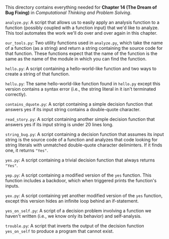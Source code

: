 This directory contains everything needed for
**Chapter 14 (The Dream of Bug Fixing)** in
*Computational Thinking and Problem Solving*.

`analyze.py`: A script that allows us to easily apply an analysis
function to a function (possibly coupled with a function input) that
we'd like to analyze. This tool automates the work we'll do over and
over again in this chapter.

`our_tools.py`: Two utility functions used in `analyze.py`, which
take the name of a function (as a string) and return a string
containing the source code for that function. These functions expect
that the name of the function is the same as the name of the module
in which you can find the function.

`hello.py`: A script containing a hello-world-like function
and two ways to create a string of that function.

`hellu.py`: The same hello-world-like function found in `hello.py`
except this version contains a syntax error (i.e., the string
literal in it isn't terminated correctly).


`contains_dquote.py`: A script containing a simple decision function
that answers yes if its input string contains a double-quote character.

`read_story.py`: A script containing another simple decision function
that answers yes if its input string is under 20 lines long.

`string_bug.py`: A script containing a decision function that assumes
its input string is the source code of a function and analyzes that
code looking for string literals with unmatched double-quote character
deliminters. If it finds one, it returns `"Yes"`.

`yes.py`: A script containing a trivial decision function that always
returns `"Yes"`.

`yep.py`: A script containing a modified version of the `yes` function.
This function includes a backdoor, which when triggered prints the
function's inputs.

`yex.py`: A script containing yet another modified version of the
`yes` function, except this version hides an infinite loop behind
an if-statement.

`yes_on_self.py`: A script of a decision problem involving a function
we haven't written (i.e., we know only its behavior) and self-analysis.

`trouble.py`: A script that inverts the output of the decision
function `yes_on_self` to produce a program that cannot exist.
